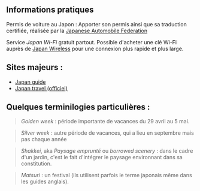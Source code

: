 ## Informations pratiques

Permis de voiture au Japon : Apporter son permis ainsi que sa traduction certifiée, réalisée par la [Japanese Automobile Federation](https://english.jaf.or.jp)

Service *Japan Wi-Fi* gratuit partout. Possible d'acheter une clé Wi-Fi auprès de [Japan Wireless](https://japan-wireless.com) pour une connexion plus rapide et plus large.

## Sites majeurs :
- [Japan guide](https://www.japan-guide.com/)
- [Japan travel (officiel)](https://www.japan.travel/)

## Quelques terminilogies particulières :

> *Golden week* : période importante de vacances du 29 avril au 5 mai.

> *Silver week* : autre période de vacances, qui a lieu en septembre mais pas chaque année

> *Shakkei*, aka *Paysage emprunté* ou *borrowed scenery* : dans le cadre d'un jardin, c'est le fait d'intégrer le paysage environnant dans sa constitution.

> *Matsuri* : un festival (ils utilisent parfois le terme japonais même dans les guides anglais).